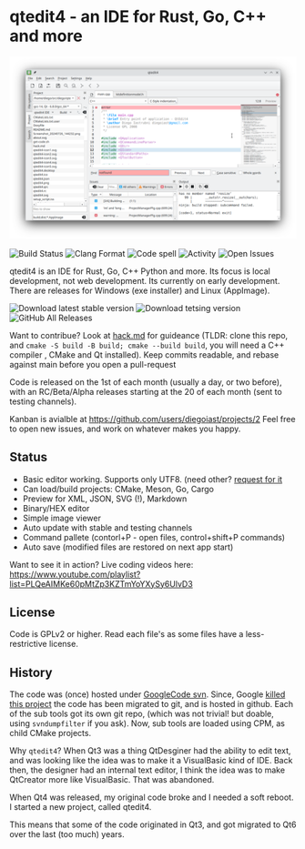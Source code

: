 # qtedit4 - an IDE for Rust, Go, C++ and more

![qtedit4](qtedit4.png)

![Build Status](https://github.com/diegoiast/qtedit4/actions/workflows/build.yml/badge.svg)
![Clang Format](https://github.com/diegoiast/qtedit4/actions/workflows/clang-format.yml/badge.svg)
![Code spell](https://github.com/diegoiast/qtedit4/actions/workflows/codespell.yml/badge.svg)
![Activity](https://img.shields.io/github/commit-activity/m/diegoiast/qtedit4)
![Open Issues](https://img.shields.io/github/issues-raw/diegoiast/qtedit4)

<!-- Community 
![Contributors](https://img.shields.io/github/contributors/diegoiast/qtedit4)
![Forks](https://img.shields.io/github/forks/diegoiast/qtedit4)
![Stars](https://img.shields.io/github/stars/diegoiast/qtedit4)
![Watchers](https://img.shields.io/github/watchers/diegoiast/qtedit4)
![Issues](https://img.shields.io/github/issues/diegoiast/qtedit4)
![Pull Requests](https://img.shields.io/github/issues-pr/diegoiast/qtedit4)
[![Buy Me a Coffee](https://img.shields.io/badge/-Buy%20Me%20a%20Coffee-FFDD00?style=flat&logo=buy-me-a-coffee&logoColor=black)](https://www.buymeacoffee.com/diegoiast)
![Closed Issues](https://img.shields.io/github/issues-closed/diegoiast/qtedit4)
![Open PRs](https://img.shields.io/github/issues-pr-raw/diegoiast/qtedit4)
![Closed PRs](https://img.shields.io/github/issues-pr-closed/diegoiast/qtedit4)
-->

qtedit4 is an IDE for Rust, Go, C++ Python and more. Its focus is local development, 
not web development. Its currently on early development. There are releases for Windows
(exe installer) and Linux (AppImage).

![Download latest stable version](https://img.shields.io/github/v/release/diegoiast/qtedit4)
 ![Download tetsing version](https://img.shields.io/github/v/release/diegoiast/qtedit4?include_prereleases)
![GitHub All Releases](https://img.shields.io/github/downloads/diegoiast/qtedit4/total)

Want to contribue? Look at [hack.md](hack.md) for guideance (TLDR: 
clone this repo, and `cmake -S build -B build; cmake --build build`, you will need a C++ compiler
, CMake and Qt installed). Keep commits readable, and rebase against main before
you open a pull-request

Code is released on the 1st of each month (usually a day, or two before), with an
RC/Beta/Alpha releases starting at the 20 of each month (sent to testing channels).

Kanban is avialble at https://github.com/users/diegoiast/projects/2
Feel free to open new issues, and work on whatever makes you happy.

## Status
 * Basic editor working. Supports only UTF8. (need other? [request for it](https://github.com/diegoiast/qtedit4/issues)
 * Can load/build projects: CMake, Meson, Go, Cargo
 * Preview for XML, JSON, SVG (!), Markdown
 * Binary/HEX editor
 * Simple image viewer
 * Auto update with stable and testing channels
 * Command pallete (contorl+P - open files, control+shift+P commands)
 * Auto save (modified files are restored on next app start)

Want to see it in action? Live coding videos here: https://www.youtube.com/playlist?list=PLQeAIMKe60pMtZp3KZTmYoYXySy6UlvD3

## License
Code is GPLv2 or higher. Read each file's as some files have a less-restrictive license. 

## History

The code was (once) hosted under [GoogleCode svn](https://code.google.com/archive/p/qtedit4/). Since,
Google [killed this project](https://killedbygoogle.com/) the code has been migrated to git, and is 
hosted in github. Each of the sub tools got its own git repo, (which was not trivial! but doable,
using `svndumpfilter` if you ask). Now, sub tools are loaded using CPM,
as child CMake projects.

Why `qtedit4`? When Qt3 was a thing QtDesginer had the ability to edit text, and was looking
like the idea was to make it a VisualBasic kind of IDE. Back then, the designer
had an internal text editor, I think the idea was to make QtCreator more like
VisualBasic. That was abandoned.

When Qt4 was released, my original code broke and I needed a soft reboot. I 
started a new project, called qtedit4. 

This means that some of the code originated in Qt3, and got migrated to Qt6 over the last
(too much) years.
